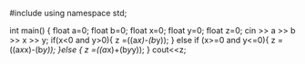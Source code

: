 
#include <iostream>
using namespace std;


int main() {
    float a=0;
    float b=0;
    float x=0;
    float y=0;
    float z=0;
    cin >> a >> b >> x >> y;
    if(x<0 and y>0){
       z =((a*x)-(b*y));
    } else if (x>=0 and y<=0){
        z =((a*x*x)-(b*y));
    }else {
       z =((a*x)+(b*y*y));
    }
    cout<<z;
